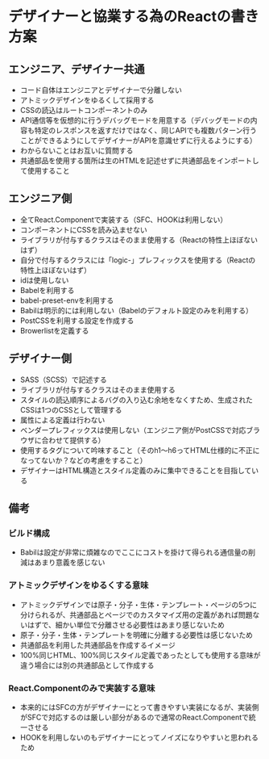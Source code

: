 # デザイナーと協業する為のReactの書き方案
## エンジニア、デザイナー共通
- コード自体はエンジニアとデザイナーで分離しない
- アトミックデザインをゆるくして採用する
- CSSの読込はルートコンポーネントのみ
- API通信等を仮想的に行うデバッグモードを用意する（デバッグモードの内容も特定のレスポンスを返すだけではなく、同じAPIでも複数パターン行うことができるようにしてデザイナーがAPIを意識せずに行えるようにする）
- わからないことはお互いに質問する
- 共通部品を使用する箇所は生のHTMLを記述せずに共通部品をインポートして使用すること

## エンジニア側
- 全てReact.Componentで実装する（SFC、HOOKは利用しない）
- コンポーネントにCSSを読み込ませない
- ライブラリが付与するクラスはそのまま使用する（Reactの特性上ほぼないはず）
- 自分で付与するクラスには「logic-」プレフィックスを使用する（Reactの特性上ほぼないはず）
- idは使用しない
- Babelを利用する
- babel-preset-envを利用する
- Babilは明示的には利用しない（Babelのデフォルト設定のみを利用する）
- PostCSSを利用する設定を作成する
- Browerlistを定義する

## デザイナー側
- SASS（SCSS）で記述する
- ライブラリが付与するクラスはそのまま使用する
- スタイルの読込順序によるバグの入り込む余地をなくすため、生成されたCSSは1つのCSSとして管理する
- 属性による定義は行わない
- ベンダープレフィックスは使用しない（エンジニア側がPostCSSで対応ブラウザに合わせて提供する）
- 使用するタグについて吟味すること（そのh1～h6ってHTML仕様的に不正になってないか？などの考慮をすること）
- デザイナーはHTML構造とスタイル定義のみに集中できることを目指している

## 備考
### ビルド構成
- Babilは設定が非常に煩雑なのでここにコストを掛けて得られる通信量の削減はあまり意義を感じない
### アトミックデザインをゆるくする意味
- アトミックデザインでは原子・分子・生体・テンプレート・ページの5つに分けられるが、共通部品とページでのカスタマイズ用の定義があれば問題ないはずで、細かい単位で分離させる必要性はあまり感じないため
- 原子・分子・生体・テンプレートを明確に分離する必要性は感じないため
- 共通部品を利用した共通部品を作成するイメージ
- 100%同じHTML、100%同じスタイル定義であったとしても使用する意味が違う場合には別の共通部品として作成する
### React.Componentのみで実装する意味
- 本来的にはSFCの方がデザイナーにとって書きやすい実装になるが、実装側がSFCで対応するのは厳しい部分があるので通常のReact.Componentで統一させる
- HOOKを利用しないのもデザイナーにとってノイズになりやすいと思われるため
